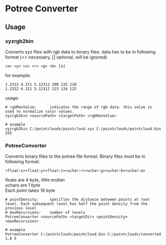 # Potree Converter

## Usage

### xyzrgb2bin
Converts xyz files with rgb data to binary files.
data has to be in following format (<> necessary, [] optional, will be ignored)

    <x> <y> <z> <r> <g> <b> [a]

for example:

    1.2312 4.311 5.12312 100 125 210
    1.2312 4.311 5.12312 123 124 125

usage:

    # rgbMaxValue:		indicates the range of rgb data. this value is used to normalize color values.
    xyzrgb2bin <sourcePath> <targetPath> <rgbMaxValue>

    # example
    xyzrgb2bin C:/pointclouds/pointcloud.xyz C:/pointclouds/pointcloud.bin 255


### PotreeConverter
Converts binary files to the potree file format.
Binary files must be in following format:

    <float:x><float:y><float:z><uchar:r><uchar:g><uchar:b><uchar:a>

floats are 4 byte, little endian<br>
uchars are 1 byte <br>
Each point takes 16 byte<br>


    # pointDensity:		specifies the distance between points at root level. Each subsequent level has half the point density from the previous level
    # maxRecursions:	number of levels
    PotreeConverter <sourcePath> <targetDir> <pointDensity> <maxRecursions>
    
    # example
    PotreeConverter C:/pointclouds/pointcloud.bin C:/pointclouds/converted 1.0 5
